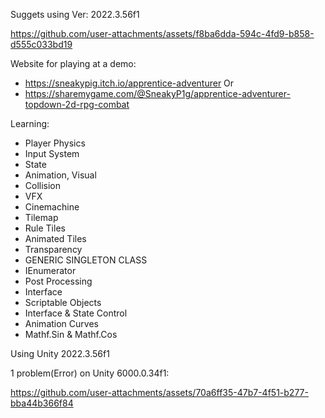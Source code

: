 Suggets using Ver: 2022.3.56f1

https://github.com/user-attachments/assets/f8ba6dda-594c-4fd9-b858-d555c033bd19

Website for playing at a demo:
+ https://sneakypig.itch.io/apprentice-adventurer
  Or
+ https://sharemygame.com/@SneakyP1g/apprentice-adventurer-topdown-2d-rpg-combat

Learning:
- Player Physics
- Input System
- State
- Animation, Visual
- Collision
- VFX
- Cinemachine
- Tilemap
- Rule Tiles
- Animated Tiles
- Transparency
- GENERIC SINGLETON CLASS
- IEnumerator
- Post Processing
- Interface
- Scriptable Objects
- Interface & State Control
- Animation Curves
- Mathf.Sin & Mathf.Cos


Using Unity 2022.3.56f1

1 problem(Error) on Unity 6000.0.34f1:


https://github.com/user-attachments/assets/70a6ff35-47b7-4f51-b277-bba44b366f84




